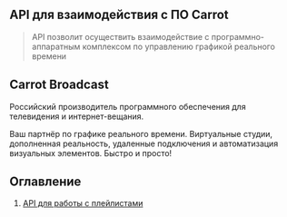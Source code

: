 ﻿## API для взаимодействия с ПО Carrot

> API позволит осуществить взаимодействие с программно-аппаратным комплексом по управлению графикой реального времени

## Carrot Broadcast

Российский производитель программного обеспечения для телевидения и интернет-вещания.

Ваш партнёр по графике реального времени. Виртуальные студии, дополненная реальность, удаленные подключения и автоматизация визуальных элементов. Быстро и просто!

## Оглавление

1. [API для работы с плейлистами](playlistapi.md)

